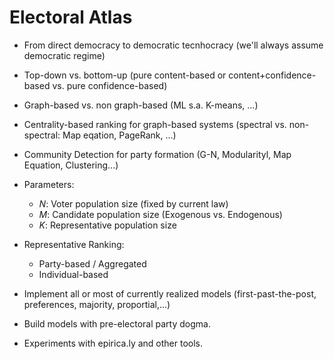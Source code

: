 # Electoral Atlas 

* From direct democracy to democratic tecnhocracy (we'll always assume democratic regime)

* Top-down vs. bottom-up (pure content-based or content+confidence-based vs. pure confidence-based)

* Graph-based vs. non graph-based (ML s.a. K-means, ...)

* Centrality-based ranking for graph-based systems (spectral vs. non-spectral: Map eqation, PageRank, ...)
* Community Detection for party formation (G-N, Modularityl, Map Equation, Clustering...)

* Parameters: 
    * *N*: Voter population size (fixed by current law)
    * *M*: Candidate population size (Exogenous vs. Endogenous)
    * *K*: Representative population size 

* Representative Ranking:
    * Party-based / Aggregated
    * Individual-based 

* Implement all or most of currently realized models (first-past-the-post, preferences, majority, proportial,...)
* Build models with pre-electoral party dogma.

* Experiments with epirica.ly and other tools. 